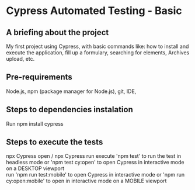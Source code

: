 # Cypress Automated Testing - Basic

## A briefing about the project 
My first project using Cypress, with basic commands like: how to install and execute the application, fill up a formulary, searching for elements, Archives upload, etc. 

## Pre-requirements 
Node.js, npm (package manager for Node.js), git, IDE, 

## Steps to dependencies instalation 
Run npm install cypress 

## Steps to execute the tests 
npx Cypress open / npx Cypress run 
execute 'npm test' to run the test in headless mode or 'npm test cy:open' to open Cypress in interactive mode on a DESKTOP viewport  
run 'npm run test:mobile' to open Cypress in interactive mode or 'npm run cy:open:mobile' to open in interactive mode on a MOBILE viewport 
